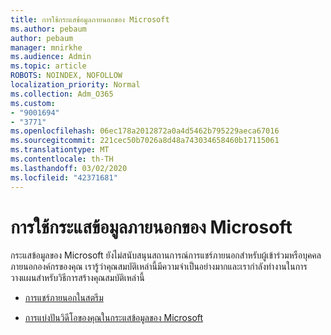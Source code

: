 ```yaml
---
title: การใช้กระแสข้อมูลภายนอกของ Microsoft
ms.author: pebaum
author: pebaum
manager: mnirkhe
ms.audience: Admin
ms.topic: article
ROBOTS: NOINDEX, NOFOLLOW
localization_priority: Normal
ms.collection: Adm_O365
ms.custom:
- "9001694"
- "3771"
ms.openlocfilehash: 06ec178a2012872a0a4d5462b795229aeca67016
ms.sourcegitcommit: 221cec50b7026a8d48a743034658460b17115061
ms.translationtype: MT
ms.contentlocale: th-TH
ms.lasthandoff: 03/02/2020
ms.locfileid: "42371681"
---
```

# <a name="microsoft-stream-external-sharing"></a>การใช้กระแสข้อมูลภายนอกของ Microsoft

กระแสข้อมูลของ Microsoft ยังไม่สนับสนุนสถานการณ์การแชร์ภายนอกสำหรับผู้เข้าร่วมหรือบุคคลภายนอกองค์กรของคุณ เรารู้ว่าคุณสมบัติเหล่านี้มีความจำเป็นอย่างมากและเรากำลังทำงานในการวางแผนสำหรับวิธีการสร้างคุณสมบัติเหล่านี้

- [การแชร์ภายนอกในสตรีม](https://docs.microsoft.com/en-us/stream/portal-share-video#external-sharing)

- [การแบ่งปันวิดีโอของคุณในกระแสข้อมูลของ Microsoft](https://docs.microsoft.com/en-us/stream/portal-share-video)
